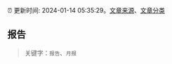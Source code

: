 :alarm_clock: 更新时间: 2024-01-14 05:35:29。[文章来源](/README.md)、[文章分类](/TAGS.md)

## 报告


> 关键字：`报告`、`月报`



